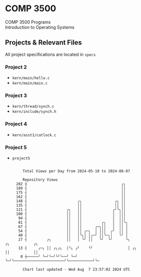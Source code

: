 # COMP 3500
COMP 3500 Programs  
Introduction to Operating Systems  
## Projects & Relevant Files
All project specifications are located in `specs`
### Project 2
- `kern/main/hello.c`
- `kern/main/main.c`
### Project 3
- `kern/thread/synch.c`
- `kern/include/synch.h`
### Project 4
- `kern/asst1/catlock.c`
### Project 5
- `project5`

```

        Total Views per Day from 2024-05-10 to 2024-08-07

        Repository Views
     202 ┼                                           ╭╮
     189 ┤                                           ││
     175 ┤                                           ││
     162 ┤                                           ││
     148 ┤                       ╭╮               ╭╮ ││
     135 ┤                       ││               ││ ││
     121 ┤                  ╭╮   ││              ╭╯╰╮││
     108 ┤                  ││   ││              │  │││
      94 ┤                  ││   ││              │  │││
      81 ┤                  ││   ││         ╭╮   │  ││╰╮
      67 ┤                  ││   ││      ╭─╮││   │  ││ │
      54 ┤                  ││   ││ ╭─╮  │ │││  ╭╯  ││ │
      40 ┤                  ││   │╰╮│ │╭─╯ ││╰─╮│   ╰╯ │
      27 ┤         ╭╮       ││   │ ╰╯ ││   ╰╯  ╰╯      ╰╮                          ╭╮           ╭╮
      13 ┤     ╭─╮ ││ ╭╮╭╮  │╰╮ ╭╯    ╰╯                │ ╭╮                       ││           ││
       0 ┼─────╯ ╰─╯╰─╯╰╯╰──╯ ╰─╯                       ╰─╯╰───────────────────────╯╰───────────╯╰─

        Chart last updated - Wed Aug  7 23:57:02 2024 UTC
        
```
